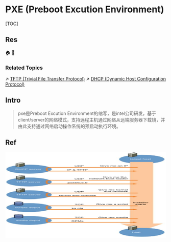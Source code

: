 # PXE (Preboot Excution Environment)

[TOC]



## Res
🏠 
🚧 


### Related Topics
↗ [TFTP (Trivial File Transfer Protocol)](../../../🔑%20CS_Core/🏎️%20Computer%20Networking%20and%20Communication/📌%20Computer%20Networking%20Basics/0x01%20Application%20Layer/File%20Transferring/TFTP%20(Trivial%20File%20Transfer%20Protocol).md)
↗ [DHCP (Dynamic Host Configuration Protocol)](../../../🔑%20CS_Core/🏎️%20Computer%20Networking%20and%20Communication/📌%20Computer%20Networking%20Basics/0x01%20Application%20Layer/🚔%20Network%20Managements%20&%20Standards/DHCP%20(Dynamic%20Host%20Configuration%20Protocol)/DHCP%20(Dynamic%20Host%20Configuration%20Protocol).md)



## Intro
 > pxe是Preboot Excution Environment的缩写，是intel公司研发，基于client/server的网络模式，支持远程主机通过网络从远端服务器下载镜，并由此支持通过网络启动操作系统的预启动执行环境。
 




## Ref
[Linux系统自动化安装之pxe实现 | cnblog]: https://www.cnblogs.com/qiuhom-1874/p/11789583.html

![](../../../../Assets/Pics/Pasted%20image%2020240313214336.png)